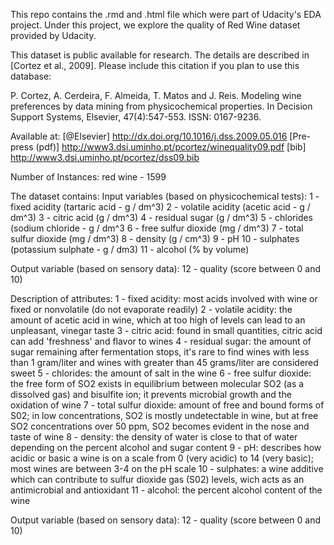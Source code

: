 This repo contains the .rmd and .html file which were part of Udacity's EDA project. 
Under this project, we explore the quality of Red Wine dataset provided by Udacity.

This dataset is public available for research. The details are described in [Cortez et al., 2009]. 
Please include this citation if you plan to use this database:

  P. Cortez, A. Cerdeira, F. Almeida, T. Matos and J. Reis. 
  Modeling wine preferences by data mining from physicochemical properties.
  In Decision Support Systems, Elsevier, 47(4):547-553. ISSN: 0167-9236.
  
  Available at: [@Elsevier] http://dx.doi.org/10.1016/j.dss.2009.05.016
                [Pre-press (pdf)] http://www3.dsi.uminho.pt/pcortez/winequality09.pdf
                [bib] http://www3.dsi.uminho.pt/pcortez/dss09.bib
                
Number of Instances: red wine - 1599

The dataset contains:
Input variables (based on physicochemical tests):
  1 - fixed acidity (tartaric acid - g / dm^3)
  2 - volatile acidity (acetic acid - g / dm^3)
  3 - citric acid (g / dm^3)
  4 - residual sugar (g / dm^3)
  5 - chlorides (sodium chloride - g / dm^3
  6 - free sulfur dioxide (mg / dm^3)
  7 - total sulfur dioxide (mg / dm^3)
  8 - density (g / cm^3)
  9 - pH
  10 - sulphates (potassium sulphate - g / dm3)
  11 - alcohol (% by volume)
  
  Output variable (based on sensory data):
  12 - quality (score between 0 and 10)
  
Description of attributes:
  1 - fixed acidity: most acids involved with wine or fixed or nonvolatile (do not evaporate readily)
  2 - volatile acidity: the amount of acetic acid in wine, which at too high of levels can lead to an unpleasant, vinegar taste
  3 - citric acid: found in small quantities, citric acid can add 'freshness' and flavor to wines
  4 - residual sugar: the amount of sugar remaining after fermentation stops, it's rare to find wines with less than 1 gram/liter and wines with greater than 45 grams/liter are considered sweet
  5 - chlorides: the amount of salt in the wine
  6 - free sulfur dioxide: the free form of SO2 exists in equilibrium between molecular SO2 (as a dissolved gas) and bisulfite ion; it prevents microbial growth and the oxidation of wine
  7 - total sulfur dioxide: amount of free and bound forms of S02; in low concentrations, SO2 is mostly undetectable in wine, but at free SO2 concentrations over 50 ppm, SO2 becomes evident in the nose and taste of wine
  8 - density: the density of water is close to that of water depending on the percent alcohol and sugar content
  9 - pH: describes how acidic or basic a wine is on a scale from 0 (very acidic) to 14 (very basic); most wines are between 3-4 on the pH scale
  10 - sulphates: a wine additive which can contribute to sulfur dioxide gas (S02) levels, wich acts as an antimicrobial and antioxidant
  11 - alcohol: the percent alcohol content of the wine
  
Output variable (based on sensory data): 
  12 - quality (score between 0 and 10)
